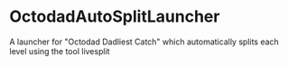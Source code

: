 OctodadAutoSplitLauncher
========================

A launcher for "Octodad Dadliest Catch" which automatically splits each level using the tool livesplit
